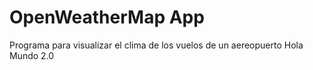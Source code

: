 # OpenWeatherMap App
Programa para visualizar el clima de los vuelos de un aereopuerto
Hola Mundo 2.0